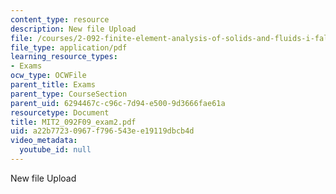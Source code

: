 ```yaml
---
content_type: resource
description: New file Upload
file: /courses/2-092-finite-element-analysis-of-solids-and-fluids-i-fall-2009/a22b77230967f796543ee19119dbcb4d_MIT2_092F09_exam2.pdf
file_type: application/pdf
learning_resource_types:
- Exams
ocw_type: OCWFile
parent_title: Exams
parent_type: CourseSection
parent_uid: 6294467c-c96c-7d94-e500-9d3666fae61a
resourcetype: Document
title: MIT2_092F09_exam2.pdf
uid: a22b7723-0967-f796-543e-e19119dbcb4d
video_metadata:
  youtube_id: null
---
```

New file Upload

